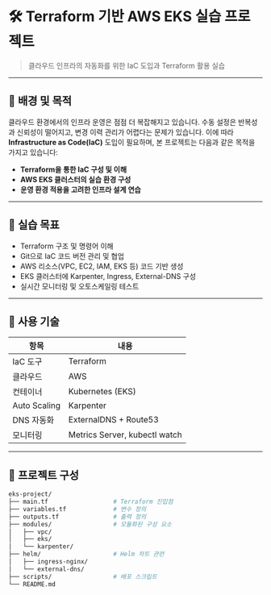 # 🛠️ Terraform 기반 AWS EKS 실습 프로젝트

> 클라우드 인프라의 자동화를 위한 IaC 도입과 Terraform 활용 실습

---

## 📌 배경 및 목적

클라우드 환경에서의 인프라 운영은 점점 더 복잡해지고 있습니다.
수동 설정은 반복성과 신뢰성이 떨어지고, 변경 이력 관리가 어렵다는 문제가 있습니다.
이에 따라 **Infrastructure as Code(IaC)** 도입이 필요하며, 본 프로젝트는 다음과 같은 목적을 가지고 있습니다:

- **Terraform을 통한 IaC 구성 및 이해**
- **AWS EKS 클러스터의 실습 환경 구성**
- **운영 환경 적용을 고려한 인프라 설계 연습**

---

## 🎯 실습 목표

- Terraform 구조 및 명령어 이해
- Git으로 IaC 코드 버전 관리 및 협업
- AWS 리소스(VPC, EC2, IAM, EKS 등) 코드 기반 생성
- EKS 클러스터에 Karpenter, Ingress, External-DNS 구성
- 실시간 모니터링 및 오토스케일링 테스트

---

## 🧰 사용 기술

| 항목       | 내용                         |
|------------|------------------------------|
| IaC 도구    | Terraform                    |
| 클라우드    | AWS                          |
| 컨테이너    | Kubernetes (EKS)             |
| Auto Scaling | Karpenter                     |
| DNS 자동화 | ExternalDNS + Route53        |
| 모니터링    | Metrics Server, kubectl watch |

---

## 📁 프로젝트 구성

```bash
eks-project/
├── main.tf                  # Terraform 진입점
├── variables.tf             # 변수 정의
├── outputs.tf               # 출력 정의
├── modules/                 # 모듈화된 구성 요소
│   ├── vpc/
│   ├── eks/
│   └── karpenter/
├── helm/                    # Helm 차트 관련
│   ├── ingress-nginx/
│   └── external-dns/
├── scripts/                 # 배포 스크립트
└── README.md
